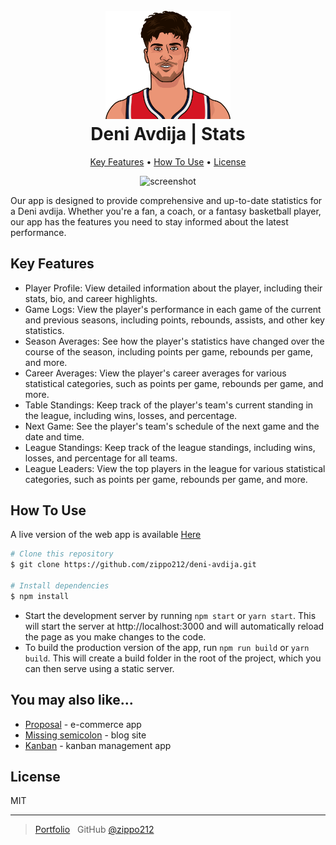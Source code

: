 <h1 align="center">
  <br>
  <a href=https://kanban-board-management.vercel.app"><img src="https://github.com/zippo212/deni-avdija/blob/main/src/img/washington-wizards-deni-avdija-min--hcrs3yiz.png" alt="Acdija Logo" width="200"></a>
  <br>
  Deni Avdija | Stats
  <br>
</h1>

<p align="center">
  <a href="#key-features">Key Features</a> •
  <a href="#how-to-use">How To Use</a> •
  <a href="#license">License</a>
</p>

<p align="center">
  <img src="https://github.com/zippo212/deni-avdija/blob/main/src/img/deni.gif" alt="screenshot">
</p>
                                                                                                
Our app is designed to provide comprehensive and up-to-date statistics for a Deni avdija. Whether you're a fan, a coach, or a fantasy basketball player, our app has the features you need to stay informed about the latest performance.        
                                                                                                
## Key Features

* Player Profile: View detailed information about the player, including their stats, bio, and career highlights.
* Game Logs: View the player's performance in each game of the current and previous seasons, including points, rebounds, assists, and other key statistics.
* Season Averages: See how the player's statistics have changed over the course of the season, including points per game, rebounds per game, and more.
* Career Averages: View the player's career averages for various statistical categories, such as points per game, rebounds per game, and more.
* Table Standings: Keep track of the player's team's current standing in the league, including wins, losses, and percentage.
* Next Game: See the player's team's schedule of the next game and the date and time.
* League Standings: Keep track of the league standings, including wins, losses, and percentage for all teams.
* League Leaders: View the top players in the league for various statistical categories, such as points per game, rebounds per game, and more.

## How To Use

A live version of the web app is available [Here](https://deni-avdija.vercel.app)

```bash
# Clone this repository
$ git clone https://github.com/zippo212/deni-avdija.git

# Install dependencies
$ npm install
```
* Start the development server by running `npm start` or `yarn start`. This will start the server at http://localhost:3000 and will automatically reload the page as you make changes to the code.
* To build the production version of the app, run `npm run build` or `yarn build`. This will create a build folder in the root of the project, which you can then serve using a static server.

## You may also like...

- [Proposal](https://github.com/zippo212/proposal-e-commerce) - e-commerce app
- [Missing semicolon](https://github.com/zippo212/tech-blog) - blog site
- [Kanban](https://github.com/zippo212/kanban-board) - kanban management app
                                                                                                
## License

MIT

---

> [Portfolio](https://portfolio-zippo212.vercel.app/) &nbsp;
> GitHub [@zippo212](https://github.com/zippo212)
